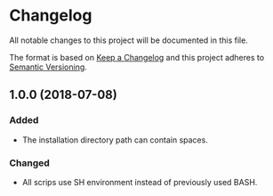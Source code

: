 # Changelog

All notable changes to this project will be documented in this file.

The format is based on [Keep a Changelog](https://keepachangelog.com/en/1.0.0/) and this project adheres to [Semantic Versioning](https://semver.org/spec/v2.0.0.html).

## 1.0.0 (2018-07-08)

### Added

* The installation directory path can contain spaces.

### Changed

* All scrips use SH environment instead of previously used BASH.
